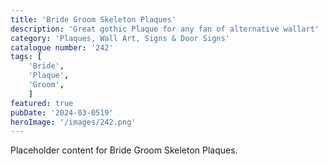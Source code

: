 ```yaml
---
title: 'Bride Groom Skeleton Plaques'
description: 'Great gothic Plaque for any fan of alternative wallart'
category: 'Plaques, Wall Art, Signs & Door Signs'
catalogue number: '242'
tags: [
    'Bride', 
    'Plaque', 
    'Groom',
    ]
featured: true
pubDate: '2024-03-0519'
heroImage: '/images/242.png'
---
```


Placeholder content for Bride Groom Skeleton Plaques.